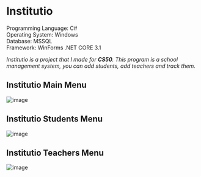 # Institutio

Programming Language: C# <br>
Operating System: Windows <br>
Database: MSSQL <br>
Framework: WinForms .NET CORE 3.1 <br>

<i>Institutio is a project that I made for <strong>CS50</strong>. This program is a school management system, you can add students, add teachers and track them.</i>

## Institutio Main Menu

![image](https://user-images.githubusercontent.com/92158954/136957188-080a0743-c8e9-4ba0-a153-302a6663c6c8.png)

## Institutio Students Menu

![image](https://user-images.githubusercontent.com/92158954/136957278-40b7837e-d1d3-463e-bed1-e0d766fa78af.png)

## Institutio Teachers Menu

![image](https://user-images.githubusercontent.com/92158954/136957339-02c05af5-7faa-4b77-b243-9cfb83469184.png)
